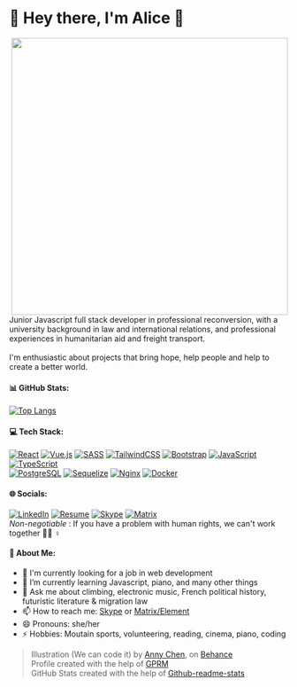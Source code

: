 <h1 align="left">🌸 Hey there, I'm Alice 🌻</h1>
<img align="right" width="500" src="https://pbs.twimg.com/media/DG95aO7VwAArm69?format=jpg&name=large">


Junior Javascript full stack developer in professional reconversion, with a university background in law and international relations, and professional experiences in humanitarian aid and freight transport.<br><br>I'm enthusiastic about projects that bring hope, help people and help to create a better world.

#### 📊 GitHub Stats:
[![Top Langs](https://github-readme-stats.vercel.app/api/top-langs/?username=aliceout&count-private=true&theme=transparent&langs_count=6&layout=compact&hide_progress=true)](#)

#### 💻 Tech Stack:
[![React](https://img.shields.io/badge/React-%2320232a.svg?style=flat&logo=react&logoColor=%2361DAFB)](#) [![Vue.js](https://img.shields.io/badge/Vue.js-4FC08D?style=flat&logo=vuedotjs&logoColor=white)](#)  [![SASS](https://img.shields.io/badge/SASS-hotpink.svg?style=flat&logo=SASS&logoColor=white)](#) [![TailwindCSS](https://img.shields.io/badge/Tailwindcss-%2338B2AC.svg?style=flat&logo=tailwind-css&logoColor=white)](#) [![Bootstrap](https://img.shields.io/badge/Bootstrap-563D7C?style=flat&logo=bootstrap&logoColor=white)](#) [![JavaScript](https://img.shields.io/badge/Javascript-%23323330.svg?style=flat&logo=javascript&logoColor=%23F7DF1E)](#) [![TypeScript](https://img.shields.io/badge/Typescript-%23007ACC.svg?style=flat&logo=typescript&logoColor=white)](#) 
<br/>
[![PostgreSQL](https://img.shields.io/badge/PostgreSQL-4169E1?style=flat&logo=postgresql&logoColor=white)](#)  [![Sequelize](https://img.shields.io/badge/Sequelize-323330?style=flat&logo=sequelize&logoColor=blue)](#) [![Nginx](https://img.shields.io/badge/Nginx-%23009639.svg?style=flat&logo=nginx&logoColor=white)](#) [![Docker](https://img.shields.io/badge/Docker-%230db7ed.svg?style=flat&logo=docker&logoColor=white)](#) 

   
#### 🌐 Socials:
[![LinkedIn](https://img.shields.io/badge/LinkedIn-%230077B5.svg?logo=linkedin&logoColor=white)](https://linkedin.com/in/aliceOsdel) 
[![Resume](https://img.shields.io/badge/-Resume-E15718?logo=ReadMe&logoColor=white)](https://aliceout.work)
[![Skype](https://img.shields.io/badge/skype-00AFF0?style=flat&logo=Skype&logoColor=white)](https://join.skype.com/invite/II99wpbBBR78)
[![Matrix](https://img.shields.io/badge/matrix-000000?style=flat&logo=Matrix&logoColor=white)](https://matrix.to/#/@lilioux:matrix.org)
<br/>
*Non-negotiable* : If you have a problem with human rights, we can't work together 🏳️‍🌈 ♀️ 

#### 💫 About Me:
- 🔭 I'm currently looking for a job in web development 
- 🌱 I’m currently learning Javascript, piano, and many other things 
- 💬 Ask me about climbing, electronic music, French political history, futuristic literature & migration law
- 📫 How to reach me: [Skype](https://join.skype.com/invite/II99wpbBBR78) or [Matrix/Element](https://matrix.to/#/@lilioux:matrix.org)
- 😄 Pronouns: she/her
- ⚡ Hobbies: Moutain sports, volunteering, reading, cinema, piano, coding 

> Illustration (We can code it) by [Anny Chen](https://twitter.com/followanny), on  [Behance](https://www.behance.net/gallery/53402991/Girls-Who-Code-T-Shirt?locale=fr_FR)<br/>
> Profile created with the help of [GPRM](https://gprm.itsvg.in)<br/>
> GitHub Stats created with the help of [Github-readme-stats](https://github.com/anuraghazra/github-readme-stats)
